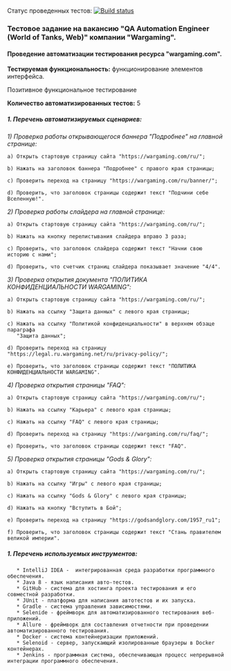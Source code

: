 Статус проведенных тестов:
[![Build status](https://ci.appveyor.com/api/projects/status/1hoaj1pqi7wyit1r?svg=true)](https://ci.appveyor.com/project/AleksandrZhuravel/aqa-diploma)








### Тестовое задание на вакансию "QA Automation Engineer (World of Tanks, Web)" компании "Wargaming".
#### Проведение автоматизации тестирования ресурса "wargaming.com".
**Тестируемая функциональность:** функционирование элементов интерфейса.
                                  

Позитивное функциональное тестирование

**Количество автоматизированных тестов:** 5


##### 1. Перечень автоматизируемых сценариев:

 *1) Проверка работы открывающегося баннера "Подробнее" на главной странице:*

    a) Открыть стартовую страницу сайта "https://wargaming.com/ru/";

    b) Нажать на заголовок баннера "Подробнее" с правого края страницы;

    c) Проверить переход на страницу "https://wargaming.com/ru/banner/";

    d) Проверить, что заголовок страницы содержит текст "Подчини себе Вселенную!".

*2) Проверка работы слайдера на главной странице:*

    a) Открыть стартовую страницу сайта "https://wargaming.com/ru/";
    
    b) Нажать на кнопку перелистывания слайдера вправо 3 раза;
    
    c) Проверить, что заголовок слайдера содержит текст "Начни свою историю с нами";
    
    d) Проверить, что счетчик страниц слайдера показывает значение "4/4".

*3) Проверка открытия документа "ПОЛИТИКА КОНФИДЕНЦИАЛЬНОСТИ WARGAMING":*

    a) Открыть стартовую страницу сайта "https://wargaming.com/ru/";
    
    b) Нажать на ссылку "Защита данных" с левого края страницы;
    
    c) Нажать на ссылку "Политикой конфиденциальности" в верхнем обзаце параграфа 
       "Защита данных";
    
    d) Проверить переход на страницу "https://legal.ru.wargaming.net/ru/privacy-policy/";
    
    e) Проверить, что заголовок страницы содержит текст "ПОЛИТИКА КОНФИДЕНЦИАЛЬНОСТИ WARGAMING". 

*4) Проверка открытия страницы "FAQ":*

    a) Открыть стартовую страницу сайта "https://wargaming.com/ru/";
    
    b) Нажать на ссылку "Карьера" с левого края страницы;
    
    c) Нажать на ссылку "FAQ" с левого края страницы;
    
    d) Проверить переход на страницу "https://wargaming.com/ru/faq/";
    
    e) Проверить, что заголовок страницы содержит текст "FAQ".

*5) Проверка открытия страницы "Gods & Glory":*

    a) Открыть стартовую страницу сайта "https://wargaming.com/ru/";
    
    b) Нажать на ссылку "Игры" с левого края страницы;
    
    c) Нажать на ссылку "Gods & Glory" с левого края страницы;
    
    d) Нажать на кнопку "Вступить в Бой";
    
    e) Проверить переход на страницу "https://godsandglory.com/1957_ru1";
    
    f) Проверить, что заголовок страницы содержит текст "Стань правителем великой империи".
    
##### 1. Перечень используемых инструментов:
       * IntelliJ IDEA -  интегрированная среда разработки программного обеспечения.
       * Java 8 - язык написания авто-тестов.
       * GitHub - система для хостинга проекта тестирования и его совместной разработки.
       * JUnit - платформа для написания автотестов и их запуска. 
       * Gradle - система управления зависимостями.
       * Selenide - фреймворк для автоматизированного тестирования веб-приложений.
       * Allure - фреймворк для составления отчетности при проведении автоматизированного тестирования.
       * Docker - система контейнеризации приложений.
       * Selenoid - сервер, запускающий изолированные браузеры в Docker контейнерах.
       * Jenkins - программная система, обеспечивающая процесс непрерывной интеграции программного обеспечения.